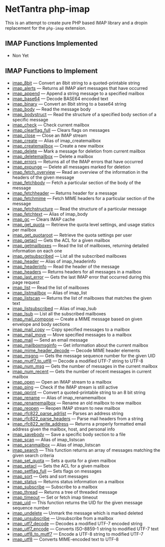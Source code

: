 # NetTantra php-imap
This is an attempt to create pure PHP based IMAP library and a dropin replacement for the `php-imap` extension.

## IMAP Functions Implemented
* Non Yet

## IMAP Functions to Implement
*   [imap\_8bit](https://www.php.net/manual/en/function.imap-8bit.php) — Convert an 8bit string to a quoted-printable string
*   [imap\_alerts](https://www.php.net/manual/en/function.imap-alerts.php) — Returns all IMAP alert messages that have occurred
*   [imap\_append](https://www.php.net/manual/en/function.imap-append.php) — Append a string message to a specified mailbox
*   [imap\_base64](https://www.php.net/manual/en/function.imap-base64.php) — Decode BASE64 encoded text
*   [imap\_binary](https://www.php.net/manual/en/function.imap-binary.php) — Convert an 8bit string to a base64 string
*   [imap\_body](https://www.php.net/manual/en/function.imap-body.php) — Read the message body
*   [imap\_bodystruct](https://www.php.net/manual/en/function.imap-bodystruct.php) — Read the structure of a specified body section of a specific message
*   [imap\_check](https://www.php.net/manual/en/function.imap-check.php) — Check current mailbox
*   [imap\_clearflag\_full](https://www.php.net/manual/en/function.imap-clearflag-full.php) — Clears flags on messages
*   [imap\_close](https://www.php.net/manual/en/function.imap-close.php) — Close an IMAP stream
*   [imap\_create](https://www.php.net/manual/en/function.imap-create.php) — Alias of imap\_createmailbox
*   [imap\_createmailbox](https://www.php.net/manual/en/function.imap-createmailbox.php) — Create a new mailbox
*   [imap\_delete](https://www.php.net/manual/en/function.imap-delete.php) — Mark a message for deletion from current mailbox
*   [imap\_deletemailbox](https://www.php.net/manual/en/function.imap-deletemailbox.php) — Delete a mailbox
*   [imap\_errors](https://www.php.net/manual/en/function.imap-errors.php) — Returns all of the IMAP errors that have occurred
*   [imap\_expunge](https://www.php.net/manual/en/function.imap-expunge.php) — Delete all messages marked for deletion
*   [imap\_fetch\_overview](https://www.php.net/manual/en/function.imap-fetch-overview.php) — Read an overview of the information in the headers of the given message
*   [imap\_fetchbody](https://www.php.net/manual/en/function.imap-fetchbody.php) — Fetch a particular section of the body of the message
*   [imap\_fetchheader](https://www.php.net/manual/en/function.imap-fetchheader.php) — Returns header for a message
*   [imap\_fetchmime](https://www.php.net/manual/en/function.imap-fetchmime.php) — Fetch MIME headers for a particular section of the message
*   [imap\_fetchstructure](https://www.php.net/manual/en/function.imap-fetchstructure.php) — Read the structure of a particular message
*   [imap\_fetchtext](https://www.php.net/manual/en/function.imap-fetchtext.php) — Alias of imap\_body
*   [imap\_gc](https://www.php.net/manual/en/function.imap-gc.php) — Clears IMAP cache
*   [imap\_get\_quota](https://www.php.net/manual/en/function.imap-get-quota.php) — Retrieve the quota level settings, and usage statics per mailbox
*   [imap\_get\_quotaroot](https://www.php.net/manual/en/function.imap-get-quotaroot.php) — Retrieve the quota settings per user
*   [imap\_getacl](https://www.php.net/manual/en/function.imap-getacl.php) — Gets the ACL for a given mailbox
*   [imap\_getmailboxes](https://www.php.net/manual/en/function.imap-getmailboxes.php) — Read the list of mailboxes, returning detailed information on each one
*   [imap\_getsubscribed](https://www.php.net/manual/en/function.imap-getsubscribed.php) — List all the subscribed mailboxes
*   [imap\_header](https://www.php.net/manual/en/function.imap-header.php) — Alias of imap\_headerinfo
*   [imap\_headerinfo](https://www.php.net/manual/en/function.imap-headerinfo.php) — Read the header of the message
*   [imap\_headers](https://www.php.net/manual/en/function.imap-headers.php) — Returns headers for all messages in a mailbox
*   [imap\_last\_error](https://www.php.net/manual/en/function.imap-last-error.php) — Gets the last IMAP error that occurred during this page request
*   [imap\_list](https://www.php.net/manual/en/function.imap-list.php) — Read the list of mailboxes
*   [imap\_listmailbox](https://www.php.net/manual/en/function.imap-listmailbox.php) — Alias of imap\_list
*   [imap\_listscan](https://www.php.net/manual/en/function.imap-listscan.php) — Returns the list of mailboxes that matches the given text
*   [imap\_listsubscribed](https://www.php.net/manual/en/function.imap-listsubscribed.php) — Alias of imap\_lsub
*   [imap\_lsub](https://www.php.net/manual/en/function.imap-lsub.php) — List all the subscribed mailboxes
*   [imap\_mail\_compose](https://www.php.net/manual/en/function.imap-mail-compose.php) — Create a MIME message based on given envelope and body sections
*   [imap\_mail\_copy](https://www.php.net/manual/en/function.imap-mail-copy.php) — Copy specified messages to a mailbox
*   [imap\_mail\_move](https://www.php.net/manual/en/function.imap-mail-move.php) — Move specified messages to a mailbox
*   [imap\_mail](https://www.php.net/manual/en/function.imap-mail.php) — Send an email message
*   [imap\_mailboxmsginfo](https://www.php.net/manual/en/function.imap-mailboxmsginfo.php) — Get information about the current mailbox
*   [imap\_mime\_header\_decode](https://www.php.net/manual/en/function.imap-mime-header-decode.php) — Decode MIME header elements
*   [imap\_msgno](https://www.php.net/manual/en/function.imap-msgno.php) — Gets the message sequence number for the given UID
*   [imap\_mutf7\_to\_utf8](https://www.php.net/manual/en/function.imap-mutf7-to-utf8.php) — Decode a modified UTF-7 string to UTF-8
*   [imap\_num\_msg](https://www.php.net/manual/en/function.imap-num-msg.php) — Gets the number of messages in the current mailbox
*   [imap\_num\_recent](https://www.php.net/manual/en/function.imap-num-recent.php) — Gets the number of recent messages in current mailbox
*   [imap\_open](https://www.php.net/manual/en/function.imap-open.php) — Open an IMAP stream to a mailbox
*   [imap\_ping](https://www.php.net/manual/en/function.imap-ping.php) — Check if the IMAP stream is still active
*   [imap\_qprint](https://www.php.net/manual/en/function.imap-qprint.php) — Convert a quoted-printable string to an 8 bit string
*   [imap\_rename](https://www.php.net/manual/en/function.imap-rename.php) — Alias of imap\_renamemailbox
*   [imap\_renamemailbox](https://www.php.net/manual/en/function.imap-renamemailbox.php) — Rename an old mailbox to new mailbox
*   [imap\_reopen](https://www.php.net/manual/en/function.imap-reopen.php) — Reopen IMAP stream to new mailbox
*   [imap\_rfc822\_parse\_adrlist](https://www.php.net/manual/en/function.imap-rfc822-parse-adrlist.php) — Parses an address string
*   [imap\_rfc822\_parse\_headers](https://www.php.net/manual/en/function.imap-rfc822-parse-headers.php) — Parse mail headers from a string
*   [imap\_rfc822\_write\_address](https://www.php.net/manual/en/function.imap-rfc822-write-address.php) — Returns a properly formatted email address given the mailbox, host, and personal info
*   [imap\_savebody](https://www.php.net/manual/en/function.imap-savebody.php) — Save a specific body section to a file
*   [imap\_scan](https://www.php.net/manual/en/function.imap-scan.php) — Alias of imap\_listscan
*   [imap\_scanmailbox](https://www.php.net/manual/en/function.imap-scanmailbox.php) — Alias of imap\_listscan
*   [imap\_search](https://www.php.net/manual/en/function.imap-search.php) — This function returns an array of messages matching the given search criteria
*   [imap\_set\_quota](https://www.php.net/manual/en/function.imap-set-quota.php) — Sets a quota for a given mailbox
*   [imap\_setacl](https://www.php.net/manual/en/function.imap-setacl.php) — Sets the ACL for a given mailbox
*   [imap\_setflag\_full](https://www.php.net/manual/en/function.imap-setflag-full.php) — Sets flags on messages
*   [imap\_sort](https://www.php.net/manual/en/function.imap-sort.php) — Gets and sort messages
*   [imap\_status](https://www.php.net/manual/en/function.imap-status.php) — Returns status information on a mailbox
*   [imap\_subscribe](https://www.php.net/manual/en/function.imap-subscribe.php) — Subscribe to a mailbox
*   [imap\_thread](https://www.php.net/manual/en/function.imap-thread.php) — Returns a tree of threaded message
*   [imap\_timeout](https://www.php.net/manual/en/function.imap-timeout.php) — Set or fetch imap timeout
*   [imap\_uid](https://www.php.net/manual/en/function.imap-uid.php) — This function returns the UID for the given message sequence number
*   [imap\_undelete](https://www.php.net/manual/en/function.imap-undelete.php) — Unmark the message which is marked deleted
*   [imap\_unsubscribe](https://www.php.net/manual/en/function.imap-unsubscribe.php) — Unsubscribe from a mailbox
*   [imap\_utf7\_decode](https://www.php.net/manual/en/function.imap-utf7-decode.php) — Decodes a modified UTF-7 encoded string
*   [imap\_utf7\_encode](https://www.php.net/manual/en/function.imap-utf7-encode.php) — Converts ISO-8859-1 string to modified UTF-7 text
*   [imap\_utf8\_to\_mutf7](https://www.php.net/manual/en/function.imap-utf8-to-mutf7.php) — Encode a UTF-8 string to modified UTF-7
*   [imap\_utf8](https://www.php.net/manual/en/function.imap-utf8.php) — Converts MIME-encoded text to UTF-8
